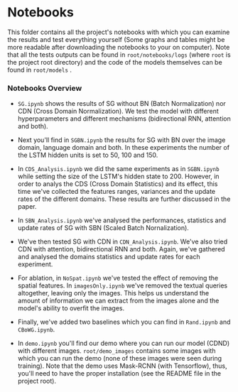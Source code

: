 # Notebooks

This folder contains all the project's notebooks with which you can examine the results and test everything yourself (Some graphs and tables might be more readable after downloading the notebooks to your on computer). Note that all the tests outputs can be found in ```root/notebooks/logs``` (where ```root``` is the project root directory) and the code of the models themselves can be found in ```root/models``` .

### Notebooks Overview


- ```SG.ipynb``` shows the results of SG without BN (Batch Normalization) nor CDN (Cross Domain Normalization). We test the model with different hyperparameters and different mechanisms (bidirectional RNN, attention and both). 
  
- Next you'll find in ```SGBN.ipynb``` the results for SG with BN over the image domain, language domain and both. In these experiments the number of the LSTM hidden units is set to 50, 100 and 150.
 
- In ```CDS_Analysis.ipynb``` we did the same experiments as in ```SGBN.ipynb``` while setting the size of the LSTM's hidden state to 200. However, in order to analys the CDS (Cross Domain Statistics) and its effect, this time we've collected the features ranges, variances and the update rates of the different domains. These results are further discussed in the paper.

- In ```SBN_Analysis.ipynb``` we've analysed the performances, statistics and update rates of SG with SBN (Scaled Batch Nornalization).
  
- We've then tested SG with CDN in ```CDN_Analysis.ipynb```. We've also tried CDN with attention, bidirectional RNN and both. Again, we've gathered and analysed the domains statistics and update rates for each experiment.

- For ablation, in ```NoSpat.ipynb``` we've tested the effect of removing the spatial features. In ```imagesOnly.ipynb``` we've removed the textual queries altogether, leaving only the images. This helps us understand the amount of information we can extract from the images alone and the model's ability to overfit the images.

- Finally, we've added two baselines which you can find in ```Rand.ipynb``` and ```CBoWG.ipynb```.

- In ```demo.ipynb``` you'll find our demo where you can run our model (CDND) with different images. ```root/demo_images``` contains some images with which you can run the demo (none of these images were seen during training). Note that the demo uses Mask-RCNN (with Tensorflow), thus, you'll need to have the proper installation (see the README file in the project root).
